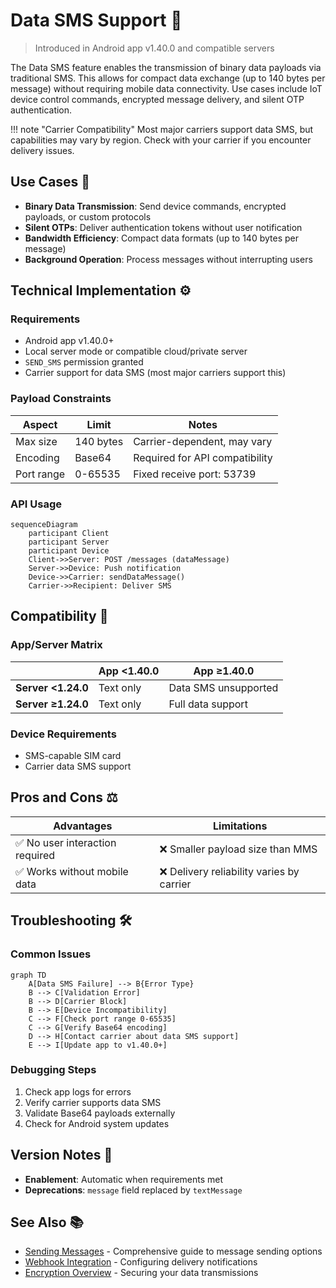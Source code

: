 # Data SMS Support 📡

> Introduced in Android app v1.40.0 and compatible servers

The Data SMS feature enables the transmission of binary data payloads via traditional SMS. This allows for compact data exchange (up to 140 bytes per message) without requiring mobile data connectivity. Use cases include IoT device control commands, encrypted message delivery, and silent OTP authentication.

!!! note "Carrier Compatibility"
    Most major carriers support data SMS, but capabilities may vary by region.
    Check with your carrier if you encounter delivery issues.

## Use Cases 🧩

- **Binary Data Transmission**: Send device commands, encrypted payloads, or custom protocols
- **Silent OTPs**: Deliver authentication tokens without user notification
- **Bandwidth Efficiency**: Compact data formats (up to 140 bytes per message)
- **Background Operation**: Process messages without interrupting users

## Technical Implementation ⚙️

### Requirements

- Android app v1.40.0+
- Local server mode or compatible cloud/private server
- `SEND_SMS` permission granted
- Carrier support for data SMS (most major carriers support this)

### Payload Constraints

| Aspect     | Limit     | Notes                          |
| ---------- | --------- | ------------------------------ |
| Max size   | 140 bytes | Carrier-dependent, may vary    |
| Encoding   | Base64    | Required for API compatibility |
| Port range | 0-65535   | Fixed receive port: 53739      |

### API Usage

```mermaid
sequenceDiagram
    participant Client
    participant Server
    participant Device
    Client->>Server: POST /messages (dataMessage)
    Server->>Device: Push notification
    Device->>Carrier: sendDataMessage()
    Carrier->>Recipient: Deliver SMS
```

## Compatibility 📱

### App/Server Matrix

|                    | App <1.40.0 | App ≥1.40.0          |
| ------------------ | ----------- | -------------------- |
| **Server <1.24.0** | Text only   | Data SMS unsupported |
| **Server ≥1.24.0** | Text only   | Full data support    |

### Device Requirements

- SMS-capable SIM card
- Carrier data SMS support

## Pros and Cons ⚖️

| Advantages                     | Limitations                              |
| ------------------------------ | ---------------------------------------- |
| ✅ No user interaction required | ❌ Smaller payload size than MMS          |
| ✅ Works without mobile data    | ❌ Delivery reliability varies by carrier |

## Troubleshooting 🛠️

### Common Issues

```mermaid
graph TD
    A[Data SMS Failure] --> B{Error Type}
    B --> C[Validation Error]
    B --> D[Carrier Block]
    B --> E[Device Incompatibility]
    C --> F[Check port range 0-65535]
    C --> G[Verify Base64 encoding]
    D --> H[Contact carrier about data SMS support]
    E --> I[Update app to v1.40.0+]
```

### Debugging Steps

1. Check app logs for errors
2. Verify carrier supports data SMS
3. Validate Base64 payloads externally
4. Check for Android system updates

## Version Notes 📝

- **Enablement**: Automatic when requirements met
- **Deprecations**: `message` field replaced by `textMessage`

## See Also 📚

- [Sending Messages](./sending-messages.md) - Comprehensive guide to message sending options
- [Webhook Integration](./webhooks.md) - Configuring delivery notifications
- [Encryption Overview](../privacy/encryption.md) - Securing your data transmissions
